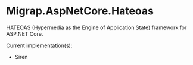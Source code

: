 # Migrap.AspNetCore.Hateoas

HATEOAS (Hypermedia as the Engine of Application State) framework for ASP.NET Core.

Current implementation(s):
- Siren
